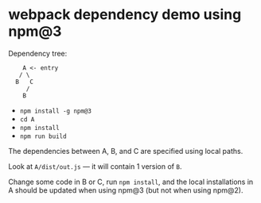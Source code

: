 # webpack dependency demo using npm@3

Dependency tree:

```
    A <- entry
   / \
  B   C
     /
    B
```

- `npm install -g npm@3`
- `cd A`
- `npm install`
- `npm run build`

The dependencies between A, B, and C are specified using local paths.

Look at `A/dist/out.js` — it will contain 1 version of `B`.

Change some code in B or C, run `npm install`, and the local installations in A
should be updated when using npm@3 (but not when using npm@2).
